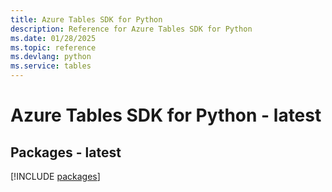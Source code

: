 ```yaml
---
title: Azure Tables SDK for Python
description: Reference for Azure Tables SDK for Python
ms.date: 01/28/2025
ms.topic: reference
ms.devlang: python
ms.service: tables
---
```

# Azure Tables SDK for Python - latest
## Packages - latest
[!INCLUDE [packages](tables-index.md)]